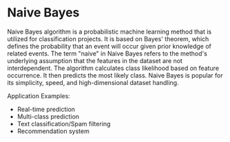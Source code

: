 # Naive Bayes
Naive Bayes algorithm is a probabilistic machine learning method that is utilized for classification projects. It is based on Bayes' theorem, which defines the probability that an event will occur given prior knowledge of related events. The term "naive" in Naive Bayes refers to the method's underlying assumption that the features in the dataset are not interdependent. The algorithm calculates class likelihood based on feature occurrence. It then predicts the most likely class. Naive Bayes is popular for its simplicity, speed, and high-dimensional dataset handling.

Application Examples:
* Real-time prediction
* Multi-class prediction
* Text classification/Spam filtering
* Recommendation system
